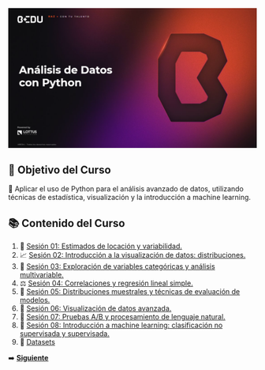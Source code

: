 <div align="center">
    <img src="Sesion-01/Imagenes/Bedu.png" alt="Sesion_01">
</div>

## 🎯 Objetivo del Curso

🐍 Aplicar el uso de Python para el análisis avanzado de datos, utilizando técnicas de estadística, visualización y la introducción a machine learning.

## 📚 Contenido del Curso

1. 📏 [Sesión 01: Estimados de locación y variabilidad.](Sesion-01/Readme.md)
2. 📈 [Sesión 02: Introducción a la visualización de datos: distribuciones.](Sesion-02/Readme.md)
3. 🧩 [Sesión 03: Exploración de variables categóricas y análisis multivariable.](Sesion-03/Readme.md)
4. ⚖️ [Sesión 04: Correlaciones y regresión lineal simple.](Sesion-04/Readme.md)
5. 📡 [Sesión 05: Distribuciones muestrales y técnicas de evaluación de modelos.](Sesion-05/Readme.md)
6. 🎨 [Sesión 06: Visualización de datos avanzada.](Sesion-06/Readme.md)
7. 🧪 [Sesión 07: Pruebas A/B y procesamiento de lenguaje natural.](Sesion-07/Readme.md)
8. 🤖 [Sesión 08: Introducción a machine learning: clasificación no supervisada y supervisada.](Sesion-08/Readme.md)
9. 📁 [Datasets](Datasets/)

➡️ [**Siguiente**](Sesion-01/Readme.md)